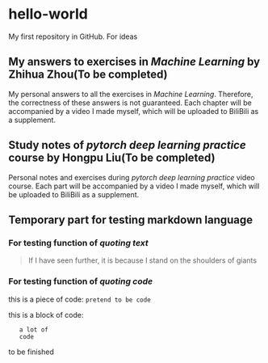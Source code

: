 # hello-world
My first repository in GitHub. For ideas

## My answers to exercises in *Machine Learning* by Zhihua Zhou(To be completed)
  My personal answers to all the exercises in *Machine Learning*. Therefore, the correctness of these answers is not guaranteed. Each chapter will be accompanied by a video I made myself, which will be uploaded to BiliBili as a supplement.

## Study notes of *pytorch deep learning practice* course by Hongpu Liu(To be completed)
  Personal notes and exercises during *pytorch deep learning practice* video course. Each part will be accompanied by a video I made myself, which will be uploaded to BiliBili as a supplement.

## Temporary part for testing markdown language
### For testing function of *quoting text*
> If I have seen further, it is because I stand on the shoulders of giants

### For testing function of *quoting code*
this is a piece of code: `pretend to be code`

this is a block of code:
```pretend to be
   a lot of
   code
```


to be finished
